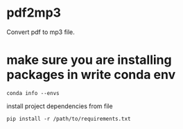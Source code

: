 # pdf2mp3
Convert pdf to mp3 file.

# make sure you are installing packages in write conda env
```
conda info --envs
```
install project dependencies from file  
```
pip install -r /path/to/requirements.txt
```